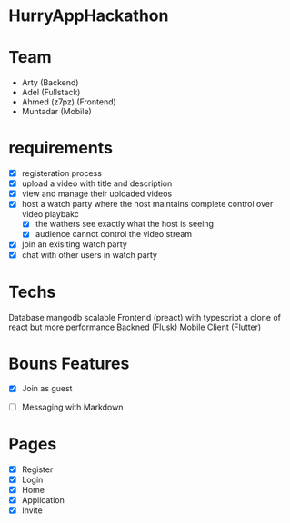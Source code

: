 # HurryAppHackathon
# Team
- Arty (Backend)
- Adel (Fullstack)
- Ahmed (z7pz) (Frontend)
- Muntadar (Mobile)

# requirements
- [X] registeration process
- [X] upload a video with title and description
- [X] view and manage their uploaded videos
- [X] host a watch party where the host maintains complete control over video playbakc
	- [X] the wathers see exactly what the host is seeing
	- [X] audience cannot control the video stream
- [X] join an exisiting watch party 
- [X] chat with other users in watch party

# Techs
Database mangodb scalable
Frontend (preact) with typescript a clone of react but more performance
Backned (Flusk)
Mobile Client (Flutter)

# Bouns Features
- [X] Join as guest
- [ ] Messaging with Markdown


# Pages
- [X] Register
- [X] Login
- [X] Home
- [X] Application
- [X] Invite
